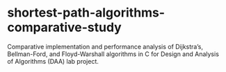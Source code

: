 # shortest-path-algorithms-comparative-study
Comparative implementation and performance analysis of Dijkstra’s, Bellman-Ford, and Floyd-Warshall algorithms in C for Design and Analysis of Algorithms (DAA) lab project.

